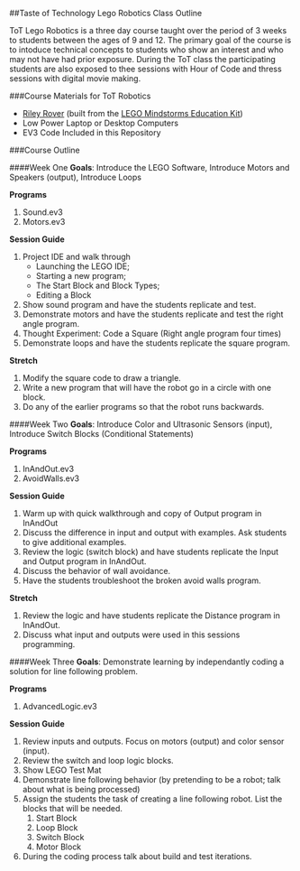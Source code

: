 ##Taste of Technology Lego Robotics Class Outline

ToT Lego Robotics is a three day course taught over the period of 3 weeks to students between the ages of 9 and 12. The primary goal of the course is to intoduce technical concepts to students who show an interest and who may not have had prior exposure. During the ToT class the participating students are also exposed to thee sessions with Hour of Code and thress sessions with digital movie making.

###Course Materials for ToT Robotics

*	[Riley Rover](http://www.damienkee.com/home/2013/8/2/rileyrover-ev3-classroom-robot-design.html) (built from the [LEGO Mindstorms Education Kit](https://shop.education.lego.com/legoed/en-US/search/navSearchResults.jsp?categoryId=EDU_PRD_LINE_107&ProductLine=MINDSTORMS+Education+EV3))
*	Low Power Laptop or Desktop Computers
*	EV3 Code Included in this Repository

###Course Outline

####Week One
**Goals**: Introduce the LEGO Software, Introduce Motors and Speakers (output), Introduce Loops

**Programs**

1.	Sound.ev3
2. 	Motors.ev3

**Session Guide**

1.	Project IDE and walk through
	*	Launching the LEGO IDE;
	*	Starting a new program; 
	*	The Start Block and Block Types;
	*	Editing a Block
2.	Show sound program and have the students replicate and test.
3.	Demonstrate motors and have the students replicate and test the right angle program.
4.	Thought Experiment: Code a Square (Right angle program four times)
5.	Demonstrate loops and have the students replicate the square program.

**Stretch**

1.	Modify the square code to draw a triangle.
2.	Write a new program that will have the robot go in a circle with one block.
3.	Do any of the earlier programs so that the robot runs backwards.

####Week Two
**Goals**: Introduce Color and Ultrasonic Sensors (input), Introduce Switch Blocks (Conditional Statements)

**Programs**

1.	InAndOut.ev3
2.	AvoidWalls.ev3

**Session Guide**

1. 	Warm up with quick walkthrough and copy of Output program in InAndOut
2.	Discuss the difference in input and output with examples. Ask students to give additional examples.
3.	Review the logic (switch block) and have students replicate the Input and Output program in InAndOut. 
4.	Discuss the behavior of wall avoidance.
5.	Have the students troubleshoot the broken avoid walls program.

**Stretch**

1.	Review the logic and have students replicate the Distance program in InAndOut.
2.	Discuss what input and outputs were used in this sessions programming.

####Week Three
**Goals**: Demonstrate learning by independantly coding a solution for line following problem.

**Programs**
1.	AdvancedLogic.ev3

**Session Guide**

1.	Review inputs and outputs. Focus on motors (output) and color sensor (input).
2.	Review the switch and loop logic blocks.
2.	Show LEGO Test Mat
3.	Demonstrate line following behavior (by pretending to be a robot; talk about what is being processed)
4.	Assign the students the task of creating a line following robot. List the blocks that will be needed.
	1. Start Block
	2. Loop  Block
	3. Switch Block
	4. Motor Block
5.	During the coding process talk about build and test iterations.
